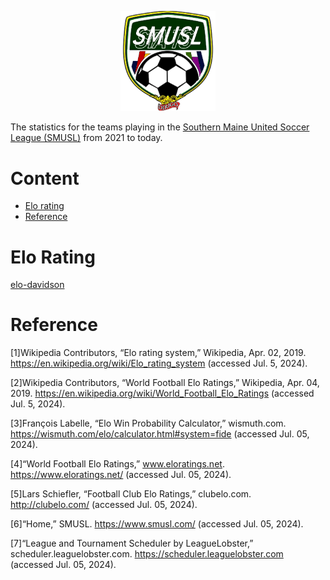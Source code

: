 <p align="center">
    <img src="fig/logo-01.png" alt="logo" width="30%">
</p>

The statistics for the teams playing in the [Southern Maine United Soccer League (SMUSL)](https://www.smusl.com/) from 2021 to today.

# Content

- [Elo rating](#elo-rating)
- [Reference](#reference)

# Elo Rating

[elo-davidson](docs/fig/elo-davidson.png)

# Reference
[1]Wikipedia Contributors, “Elo rating system,” Wikipedia, Apr. 02, 2019. https://en.wikipedia.org/wiki/Elo_rating_system (accessed Jul. 5, 2024).

‌[2]Wikipedia Contributors, “World Football Elo Ratings,” Wikipedia, Apr. 04, 2019. https://en.wikipedia.org/wiki/World_Football_Elo_Ratings (accessed Jul. 5, 2024).

‌[3]François Labelle, “Elo Win Probability Calculator,” wismuth.com. https://wismuth.com/elo/calculator.html#system=fide (accessed Jul. 05, 2024).

‌[4]“World Football Elo Ratings,” www.eloratings.net. https://www.eloratings.net/ (accessed Jul. 05, 2024).

‌[5]Lars Schiefler, “Football Club Elo Ratings,” clubelo.com. http://clubelo.com/ (accessed Jul. 05, 2024).

[6]“Home,” SMUSL. https://www.smusl.com/ (accessed Jul. 05, 2024).

[‌7]“League and Tournament Scheduler by LeagueLobster,” scheduler.leaguelobster.com. https://scheduler.leaguelobster.com (accessed Jul. 05, 2024).
‌
‌